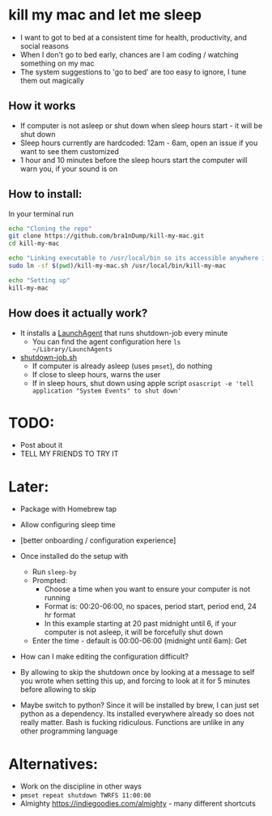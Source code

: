 # kill my mac and let me sleep
- I want to got to bed at a consistent time for health, productivity, and social reasons
- When I don't go to bed early, chances are I am coding / watching something on my mac
- The system suggestions to 'go to bed' are too easy to ignore, I tune them out magically

## How it works
- If computer is not asleep or shut down when sleep hours start - it will be shut down
- Sleep hours currently are hardcoded: 12am - 6am, open an issue if you want to see them customized
- 1 hour and 10 minutes before the sleep hours start the computer will warn you, if your sound is on

## How to install:
In your terminal run

```bash
echo "Cloning the repo"
git clone https://github.com/bra1nDump/kill-my-mac.git
cd kill-my-mac

echo "Linking executable to /usr/local/bin so its accessible anywhere in terminal"
sudo ln -sf $(pwd)/kill-my-mac.sh /usr/local/bin/kill-my-mac

echo "Setting up"
kill-my-mac
```

## How does it actually work?
- It installs a [LaunchAgent](./templates/com.bra1ndump.shutdown-during-sleep-hours.plist) that runs shutdown-job every minute
  - You can find the agent configuration here `ls ~/Library/LaunchAgents`
- [shutdown-job.sh](./shutdown-job.sh)
  - If computer is already asleep (uses `pmset`), do nothing
  - If close to sleep hours, warns the user
  - If in sleep hours, shut down using apple script `osascript -e 'tell application "System Events" to shut down'`

# TODO:

- Post about it
- TELL MY FRIENDS TO TRY IT

# Later:
- Package with Homebrew tap
- Allow configuring sleep time

- [better onboarding / configuration experience]
- Once installed do the setup with
  - Run `sleep-by`
  - Prompted:
    - Choose a time when you want to ensure your computer is not running
    - Format is: 00:20-06:00, no spaces, period start, period end, 24 hr format
    - In this example starting at 20 past midnight until 6, if your computer is not asleep, it will be forcefully shut down
  - Enter the time - default is 00:00-06:00 (midnight until 6am): Get

- How can I make editing the configuration difficult?
- By allowing to skip the shutdown once by looking at a message to self you wrote when setting this up, and forcing to look at it for 5 minutes before allowing to skip
- Maybe switch to python? Since it will be installed by brew, I can just set python as a dependency. Its installed everywhere already so does not really matter. Bash is fucking ridiculous. Functions are unlike in any other programming language

# Alternatives:
- Work on the discipline in other ways
- `pmset repeat shutdown TWRFS 11:00:00`
- Almighty https://indiegoodies.com/almighty - many different shortcuts
